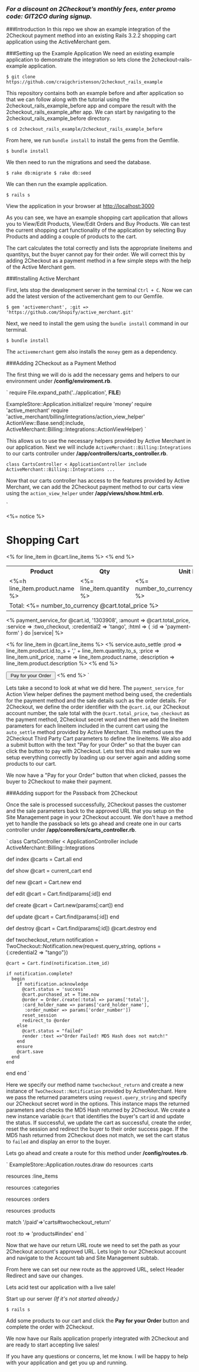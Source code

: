 ### _For a discount on 2Checkout’s monthly fees, enter promo code:  GIT2CO  during signup._

###Introduction
In this repo we show an example integration of the 2Checkout payment method
into an existing Rails 3.2.2 shopping cart application using the ActiveMerchant gem.

###Setting up the Example Application
We need an existing example application to demonstrate the integration so lets
clone the 2checkout-rails-example application.

`
$ git clone https://github.com/craigchristenson/2checkout_rails_example
`

This repository contains both an example before and after application so that
we can follow along with the tutorial using the
2checkout_rails_example_before app and compare the result with the
2checkout_rails_example_after app. We can start by navigating to the
2checkout_rails_example_before directory.

`
$ cd 2checkout_rails_example/2checkout_rails_example_before
`

From here, we run `bundle install` to install the gems from the Gemfile.

`
$ bundle install
`

We then need to run the migrations and seed the database.

`
$ rake db:migrate
$ rake db:seed
`

We can then run the example application.

`
$ rails s
`

View the application in your browser at
[http://localhost:3000](http://localhost:3000)

As you can see, we have an example shopping cart application that allows you
to View/Edit Products, View/Edit Orders and Buy Products. We can test the
current shopping cart functionality of the application by selecting Buy
Products and adding a couple of products to the cart.

The cart calculates the total correctly and lists the appropriate lineitems and
quantitys, but the buyer cannot pay for their order. We will correct this by adding
2Checkout as a payment method in a few simple steps with the help of the
Active Merchant gem.

###Installing Active Merchant

First, lets stop the development server in the terminal `Ctrl + C`. Now we can
add the latest version of the activemerchant gem to our Gemfile.

`
$ gem 'activemerchant', :git => 'https://github.com/Shopify/active_merchant.git'
`

Next, we need to install the gem using the `bundle install` command in our terminal.

`
$ bundle install
`

The `activemerchant` gem also installs the `money` gem as a dependency.

###Adding 2Checkout as a Payment Method

The first thing we will do is add the necessary gems and helpers to our environment under **/config/enviroment.rb**.

`
require File.expand_path('../application', __FILE__)

ExampleStore::Application.initialize!
require 'money'
require 'active_merchant'
require 'active_merchant/billing/integrations/action_view_helper'
ActionView::Base.send(:include,
                      ActiveMerchant::Billing::Integrations::ActionViewHelper)
`

This allows us to use the necessary helpers provided by Active Merchant in our
application. Next we will include `ActiveMerchant::Billing:Integrations` to
our carts controller under **/app/controllers/carts_controller.rb**.

`
class CartsController < ApplicationController
  include ActiveMerchant::Billing::Integrations
...
`

Now that our carts controller has access to the features provided by Active Merchant, we can
add the 2Checkout payment method to our carts view using the
`action_view_helper` under **/app/views/show.html.erb**.

`
<p id="notice"><%= notice %></p>

<h1>Shopping Cart</h1>

<table id="cart" class="table table-striped">
  <tr>
    <th>Product</th>
    <th>Qty</th>
    <th class="price">Unit Price</th>
    <th class="price">Full Price</th>
  </tr>
  <% for line_item in @cart.line_items %>
    <tr class="<%= cycle :odd, :even %>">
      <td><%=h line_item.product.name %></td>
      <td class="qty"><%= line_item.quantity %></td>
      <td class="price"><%= number_to_currency(line_item.unit_price) %></td>
      <td class="price"><%= number_to_currency(line_item.full_price) %></td>
    </tr>
  <% end %>
  <tr>
    <td class="total price" colspan="4">
      Total: <%= number_to_currency @cart.total_price %>
    </td>
  </tr>
</table>

<% payment_service_for @cart.id, '1303908',
                                   :amount => @cart.total_price,
                                   :service => :two_checkout,
                                   :credential2 => 'tango',
                                   :html => { :id => 'payment-form' } do |service| %>

  <% for line_item in @cart.line_items %>
    <% service.auto_settle :prod => line_item.product.id.to_s + ',' + line_item.quantity.to_s,
                         :price => line_item.unit_price,
                         :name => line_item.product.name,
                         :description => line_item.product.description %>
  <% end %>

  <input type=submit value=" Pay for your Order ">
<% end %>
`

Lets take a second to look at what we did here. The `payment_service_for`
Action View helper defines the payment method being used, the credentials
for the payment method and the sale details such as the order details. For 2Checkout,
we define the order identifier with the `@cart.id`, our 2Checkout account number,
the sale total with the `@cart.total_price`, `two_checkout` as the payment method,
2Checkout secret word and then we add the lineitem parameters for each lineitem
included in the current cart using the `auto_settle` method provided by Active Merchant.
This method uses the 2Checkout Third Party Cart parameters to define the lineitems. We
also add a submit button with the text "Pay for your Order" so that the buyer can click
the button to pay with 2Checkout. Lets test this and make sure we setup everything
correctly by loading up our server again and adding some products to our cart.

We now have a "Pay for your Order" button that when clicked, passes the buyer
to 2Checkout to make their payment.


###Adding support for the Passback from 2Checkout

Once the sale is processed successfully, 2Checkout passes the customer and the
sale parameters back to the approved URL that you setup on the Site Management
page in your 2Checkout account. We don't have a method yet to handle the
passback so lets go ahead and create one in our carts controller under **/app/conrollers/carts_controller.rb**.

`
class CartsController < ApplicationController
  include ActiveMerchant::Billing::Integrations

  def index
    @carts = Cart.all
  end

  def show
    @cart = current_cart
  end

  def new
    @cart = Cart.new
  end

  def edit
    @cart = Cart.find(params[:id])
  end

  def create
    @cart = Cart.new(params[:cart])
  end

  def update
    @cart = Cart.find(params[:id])
  end

  def destroy
    @cart = Cart.find(params[:id])
    @cart.destroy
  end

  def twocheckout_return
    notification = TwoCheckout::Notification.new(request.query_string,
      options = {:credential2 => "tango"})

    @cart = Cart.find(notification.item_id)

    if notification.complete?
      begin
        if notification.acknowledge
          @cart.status = 'success'
          @cart.purchased_at = Time.now
          @order = Order.create(:total => params['total'],
          :card_holder_name => params['card_holder_name'],
           :order_number => params['order_number'])
          reset_session
          redirect_to @order
        else
          @cart.status = "failed"
          render :text =>"Order Failed! MD5 Hash does not match!"
        end
        ensure
        @cart.save
      end
    end
  end
end
`

Here we specify our method name `twocheckout_return` and create a new instance of `TwoCheckout::Notification` provided by ActiveMerchant. 
Here we pass the returned parameters using `request.query_string` and specify our 2Checkout secret word
in the options. This instance maps the returned parameters and checks the MD5
Hash returned by 2Checkout. We create a new instance variable `@cart` that
identifies the buyer's cart id and update the status. If successful, we update
the cart as successful, create the order, reset the session and redirect the buyer
to their order success page. If the MD5 hash returned from 2Checkout does not match,
we set the cart status to `failed` and display an error to the buyer.

Lets go ahead and create a route for this method under **/config/routes.rb**.

`
ExampleStore::Application.routes.draw do
  resources :carts

  resources :line_items

  resources :categories

  resources :orders

  resources :products

  match '/paid'=>'carts#twocheckout_return'

  root :to => 'products#index'
end
`

Now that we have our return URL route we need to set the path as your 2Checkout
account's approved URL. Lets login to our 2Checkout account and navigate to the
Account tab and Site Management subtab. 

From here we can set our new route as the approved URL, select Header Redirect and save our changes.

Lets acid test our application with a live sale!

Start up our server _(If it's not started already.)_

`
$ rails s
`

Add some products to our cart and click the **Pay for your Order** button and complete the order with 2Checkout.

We now have our Rails application properly integrated with 2Checkout and are ready
to start accepting live sales!

If you have any questions or concerns, let me know. 
I will be happy to help with your application and get you up and running.
